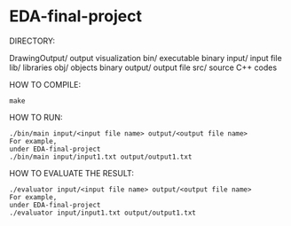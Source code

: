 # EDA-final-project
DIRECTORY:

DrawingOutput/	output visualization
bin/	  	executable binary
input/		input file
lib/		libraries
obj/		objects binary
output/		output file
src/ 	  	source C++ codes

HOW TO COMPILE:

  	make

HOW TO RUN:

	./bin/main input/<input file name> output/<output file name>
	For example,
	under EDA-final-project
	./bin/main input/input1.txt output/output1.txt

HOW TO EVALUATE THE RESULT:

  	./evaluator input/<input file name> output/<output file name>
  	For example,
	under EDA-final-project
	./evaluator input/input1.txt output/output1.txt
